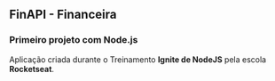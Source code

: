 ## FinAPI - Financeira

### Primeiro projeto com Node.js 

Aplicação criada durante o Treinamento **Ignite de NodeJS** pela escola **Rocketseat**.
